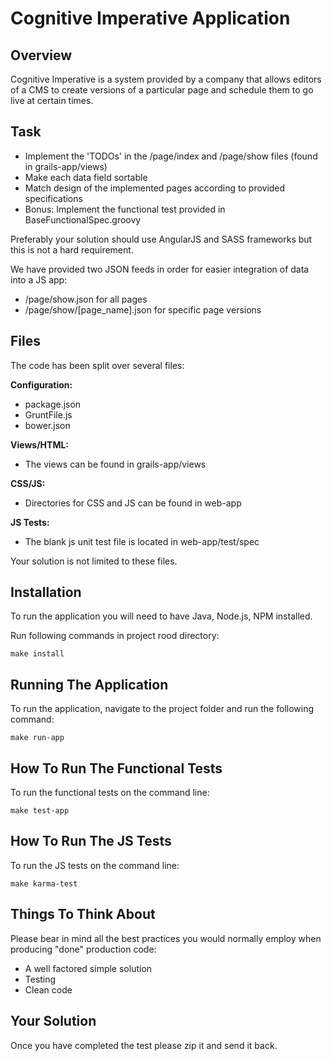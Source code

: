 # Cognitive Imperative Application

## Overview

Cognitive Imperative is a system provided by a company that allows editors of a CMS to create versions of a
particular page and schedule them to go live at certain times.


## Task

* Implement the 'TODOs' in the /page/index and /page/show files (found in grails-app/views)
* Make each data field sortable
* Match design of the implemented pages according to provided specifications
* Bonus: Implement the functional test provided in BaseFunctionalSpec.groovy

Preferably your solution should use AngularJS and SASS frameworks but this is not a hard requirement.

We have provided two JSON feeds in order for easier integration of data into a JS app:
* /page/show.json for all pages
* /page/show/[page_name].json for specific page versions

## Files

The code has been split over several files:

**Configuration:**

* package.json
* GruntFile.js
* bower.json

**Views/HTML:**
* The views can be found in grails-app/views

**CSS/JS:**
* Directories for CSS and JS can be found in web-app

**JS Tests:**
* The blank js unit test file is located in web-app/test/spec

Your solution is not limited to these files.


## Installation

To run the application you will need to have Java, Node.js, NPM installed.

Run following commands in project rood directory:

````
make install
````

## Running The Application

To run the application, navigate to the project folder and run the following command:
````
make run-app
````

## How To Run The Functional Tests

To run the functional tests on the command line:
````
make test-app
````

## How To Run The JS Tests

To run the JS tests on the command line:
````
make karma-test
````

## Things To Think About

Please bear in mind all the best practices you would normally employ when producing "done" production code:

* A well factored simple solution
* Testing
* Clean code

## Your Solution

Once you have completed the test please zip it and send it back.
